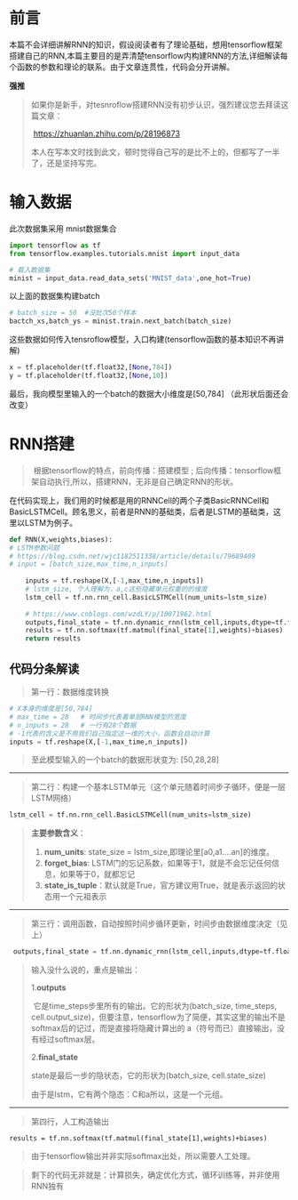 # 前言

   本篇不会详细讲解RNN的知识，假设阅读者有了理论基础，想用tensorflow框架搭建自己的RNN,本篇主要目的是弄清楚tensorflow内构建RNN的方法,详细解读每个函数的参数和理论的联系。由于文章连贯性，代码会分开讲解。

**强推**

>   如果你是新手，对tesnroflow搭建RNN没有初步认识，强烈建议您去拜读这篇文章：
>
> ​	https://zhuanlan.zhihu.com/p/28196873
>
>   本人在写本文时找到此文，顿时觉得自己写的是比不上的，但都写了一半了，还是坚持写完。

# 输入数据

 此次数据集采用 mnist数据集合

```python
import tensorflow as tf
from tensorflow.examples.tutorials.mnist import input_data

# 载入数据集
minist = input_data.read_data_sets('MNIST_data',one_hot=True)
```

  以上面的数据集构建batch

```python
# batch_size = 50  #没批次50个样本
bactch_xs,batch_ys = minist.train.next_batch(batch_size)
```

这些数据如何传入tensroflow模型，入口构建(tensorflow函数的基本知识不再讲解)

```python
x = tf.placeholder(tf.float32,[None,784])
y = tf.placeholder(tf.float32,[None,10])
```

 最后，我向模型里输入的一个batch的数据大小维度是[50,784] （此形状后面还会改变）

# RNN搭建

> ​     根据tensorflow的特点，前向传播：搭建模型 ; 后向传播：tensorflow框架自动执行,所以，搭建RNN，无非是自己确定RNN的形状。

​       在代码实现上，我们用的时候都是用的RNNCell的两个子类BasicRNNCell和BasicLSTMCell。顾名思义，前者是RNN的基础类，后者是LSTM的基础类，这里以LSTM为例子。

```python
def RNN(X,weights,biases): 
# LSTM参数问题
# https://blog.csdn.net/wjc1182511338/article/details/79689409
# input = [batch_size,max_time,n_inputs]
    
    inputs = tf.reshape(X,[-1,max_time,n_inputs])
    # lstm_size, 个人理解为，a,c这些隐藏单元权重的的维度
    lstm_cell = tf.nn.rnn_cell.BasicLSTMCell(num_units=lstm_size)
    
    # https://www.cnblogs.com/wzdLY/p/10071962.html
    outputs,final_state = tf.nn.dynamic_rnn(lstm_cell,inputs,dtype=tf.float32)   
    results = tf.nn.softmax(tf.matmul(final_state[1],weights)+biases)
    return results
```

## 代码分条解读

> 第一行：数据维度转换

```python
# X本身的维度是[50,784]
# max_time = 28   # 时间步代表着单层RNN模型的宽度
# n_inputs = 28   # 一行有28个数据
# -1代表的含义是不用我们自己指定这一维的大小，函数会自动计算
inputs = tf.reshape(X,[-1,max_time,n_inputs])
```

> 至此模型输入的一个batch的数据形状变为: [50,28,28]

---

> 第二行：构建一个基本LSTM单元（这个单元随着时间步子循环，便是一层LSTM网络）

```python
lstm_cell = tf.nn.rnn_cell.BasicLSTMCell(num_units=lstm_size)
```

> **主要参数含义**：
>
> 1. **num_units**:  state_size = lstm_size,即理论里[a0,a1....an]的维度。
> 2. **forget_bias**: LSTM门的忘记系数，如果等于1，就是不会忘记任何信息，如果等于0，就都忘记
> 3. **state_is_tuple**：默认就是True，官方建议用True，就是表示返回的状态用一个元祖表示



___

> 第三行：调用函数，自动按照时间步循环更新，时间步由数据维度决定（见上）

```python
 outputs,final_state = tf.nn.dynamic_rnn(lstm_cell,inputs,dtype=tf.float32)
```

>输入没什么说的，重点是输出：
>
> 1.**outputs**
>
>​      它是time_steps步里所有的输出。它的形状为(batch_size, time_steps, cell.output_size)，但要注意，tensorflow为了简便，其实这里的输出不是softmax后的记过，而是直接将隐藏计算出的 a（符号而已）直接输出，没有经过softmax层。
>
>2.**final_state**
>
>   state是最后一步的隐状态，它的形状为(batch_size, cell.state_size)
>
>   由于是lstm，它有两个隐态：C和a所以，这是一个元组。



___

>第四行，人工构造输出

```
results = tf.nn.softmax(tf.matmul(final_state[1],weights)+biases)
```

> 由于tensorflow输出并非实际softmax出处，所以需要人工处理。



> 剩下的代码无非就是：计算损失，确定优化方式，循环训练等，并非使用RNN独有



